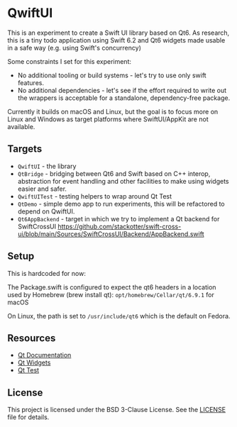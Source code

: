 # QwiftUI

This is an experiment to create a Swift UI library based on Qt6. As research, this is a tiny todo application using Swift 6.2 and Qt6 widgets made usable in a safe way (e.g. using Swift's concurrency)

Some constraints I set for this experiment:

- No additional tooling or build systems - let's try to use only swift features.
- No additional dependencies - let's see if the effort required to write out the wrappers is acceptable for a standalone, dependency-free package.

Currently it builds on macOS and Linux, but the goal is to focus more on Linux and Windows as target platforms where SwiftUI/AppKit are not available.

## Targets

- `QwiftUI` - the library
- `QtBridge` - bridging between Qt6 and Swift based on C++ interop, abstraction for event handling and other facilities to make using widgets easier and safer.
- `QwiftUITest` - testing helpers to wrap around Qt Test
- `QtDemo` - simple demo app to run experiments, this will be refactored to depend on QwiftUI.
- `Qt6AppBackend` - target in which we try to implement a Qt backend for SwiftCrossUI https://github.com/stackotter/swift-cross-ui/blob/main/Sources/SwiftCrossUI/Backend/AppBackend.swift


## Setup

This is hardcoded for now:

The Package.swift is configured to expect the qt6 headers in a location used by Homebrew (brew install qt): `opt/homebrew/Cellar/qt/6.9.1` for macOS

On Linux, the path is set to `/usr/include/qt6` which is the default on Fedora.

## Resources

- [Qt Documentation](https://doc.qt.io/qt-6/)
- [Qt Widgets](https://doc.qt.io/qt-6/qtwidgets-index.html)
- [Qt Test](https://doc.qt.io/qt-6/qttest-index.html)

## License

This project is licensed under the BSD 3-Clause License. See the [LICENSE](LICENSE) file for details.
